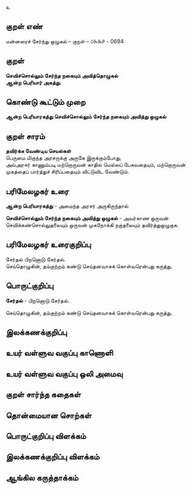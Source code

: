 உ

## குறள் எண் 

மன்னரைச் சேர்ந்து ஒழுகல் – குறள் – ௦௬௯௪ - 0694  

## குறள் 

**செவிச்சொல்லும் சேர்ந்த நகையும் அவித்தொழுகல்  
ஆன்ற பெரியார் அகத்து.**  

## கொண்டு கூட்டும் முறை

**ஆன்ற பெரியாரகத்து செவிச்சொல்லும் சேர்ந்த நகையும் அவித்து ஒழுகல்**

## குறள் சாரம் 

**தவிர்க்க வேண்டிய செயல்கள்**  
பெருமை மிகுந்த அரசருக்கு அருகே இருக்கும்போது,  
அவ்அரசர் காணும்படி மற்றொருவன் காதில் மெல்லப் பேசுவதையும், மற்றொருவன் முகத்தைப் பார்த்துச் சிரிப்பதையும் விட்டுவிட வேண்டும்.  

## பரிமேலழகர் உரை

**ஆன்ற பெரியாரகத்து** - அமைந்த அரசர் அருகிருந்தால்  

**செவிச்சொல்லும் சேர்ந்த நகையும் அவித்து ஒழுகல்** - அவர்காண ஒருவன் செவிக்கண்சொல்லுதலையும் ஒருவன் முகநோக்கி நகுதலையும் தவிர்த்துஒழுகுக.   

## பரிமேலழகர் உரைகுறிப்பு   

சேர்தல் பிறனொடு சேர்தல்.  
செய்தொழுகின், தம்குற்றம் கண்டு செய்தனவாகக் கொள்வரென்பது கருத்து.   

## பொருட்குறிப்பு 

**சேர்தல்** - பிறனொடு சேர்தல்.    

செய்தொழுகின், தம்குற்றம் கண்டு செய்தனவாகக் கொள்வரென்பது கருத்து.     

## இலக்கணக்குறிப்பு  


## உயர் வள்ளுவ வகுப்பு காணொளி


## உயர் வள்ளுவ வகுப்பு ஒலி அமைவு 

 
## குறள் சார்ந்த கதைகள் 


## தொன்மையான சொற்கள்


## பொருட்குறிப்பு விளக்கம்


## இலக்கணக்குறிப்பு விளக்கம்


## ஆங்கில கருத்தாக்கம் 


